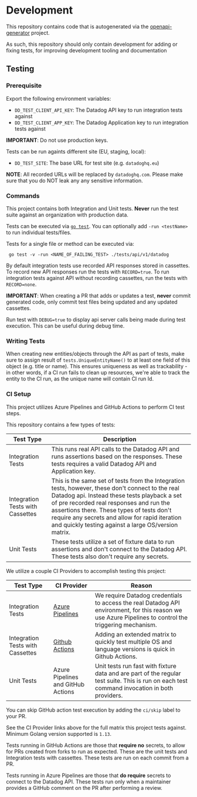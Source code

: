 # Development

This repository contains code that is autogenerated via the
[openapi-generator](https://github.com/OpenAPITools/openapi-generator/tree/master/modules/openapi-generator/src/main/resources/go-experimental) project.

As such, this repository should only contain development for adding or fixing tests, for improving development tooling and documentation

## Testing

### Prerequisite

Export the following environment variables:
* `DD_TEST_CLIENT_API_KEY`: The Datadog API key to run integration tests against
* `DD_TEST_CLIENT_APP_KEY`: The Datadog Application key to run integration tests against

**IMPORTANT**: Do not use production keys.

Tests can be run againts different site (EU, staging, local):
* `DD_TEST_SITE`: The base URL for test site (e.g. `datadoghq.eu`)

**NOTE**: All recorded URLs will be replaced by `datadoghq.com`. Please make sure that you do NOT leak any
any sensitive information.

### Commands

This project contains both Integration and Unit tests.
__Never__ run the test suite against an organization with production data.

Tests can be executed via [`go test`](https://golang.org/pkg/testing/#hdr-Subtests_and_Sub_benchmarks).
You can optionally add `-run <testName>` to run individual tests/files.

Tests for a single file or method can be executed via:

```
 go test -v -run <NAME_OF_FAILING_TEST> ./tests/api/v1/datadog
```

By default integration tests use recorded API responses stored in cassettes. To record new API responses run the tests with `RECORD=true`. To run integration tests against API without recording cassettes, run the tests with `RECORD=none`.

**IMPORTANT**:
When creating a PR that adds or updates a test, __never__ commit
generated code, only commit test files being updated and any updated cassettes.

Run test with `DEBUG=true` to display api server calls being made during test execution. This can be useful during debug time.

### Writing Tests

When creating new entities/objects through the API as part of tests, make sure to assign result of `tests.UniqueEntityName()` to at least one field of this object (e.g. title or name). This ensures uniqueness as well as trackability - in other words, if a CI run fails to clean up resources, we're able to track the entity to the CI run, as the unique name will contain CI run Id.

### CI Setup

This project utilizes Azure Pipelines and GitHub Actions to perform CI test steps.

This repository contains a few types of tests:

| Test Type                        | Description                                                                                                                                                                                                                                                                                                                                          |
|----------------------------------|------------------------------------------------------------------------------------------------------------------------------------------------------------------------------------------------------------------------------------------------------------------------------------------------------------------------------------------------------|
| Integration Tests                | This runs real API calls to the Datadog API and runs assertions based on the responses. These tests requires a valid Datadog API and Application key.                                                                                                                                                                                                |
| Integration Tests with Cassettes | This is the same set of tests from the Integration tests, however, these don't connect to the real Datadog api. Instead these tests playback a set of pre recorded real responses and run the assertions there. These types of tests don't require any secrets and allow for rapid iteration and quickly testing against a large OS/version matrix.  |
| Unit Tests                       | These tests utilize a set of fixture data to run assertions and don't connect to the Datadog API. These tests also don't require any secrets.                                                                                                                                                                                                        |

We utilize a couple CI Providers to accomplish testing this project:

| Test Type                        | CI Provider                                                                                                 | Reason                                                                                                                                                   |
|----------------------------------|-------------------------------------------------------------------------------------------------------------|----------------------------------------------------------------------------------------------------------------------------------------------------------|
| Integration Tests                | [Azure Pipelines](https://github.com/DataDog/datadog-api-client-go/blob/master/.azure-pipelines/all.yml)    | We require Datadog credentials to access the real Datadog API environment, for this reason we use Azure Pipelines to control the triggering mechanism.   |
| Integration Tests with Cassettes | [Github Actions](https://github.com/DataDog/datadog-api-client-go/blob/master/.github/workflows/test.yml)   | Adding an extended matrix to quickly test multiple OS and language versions is quick in Github Actions.                                                  |
| Unit Tests                       | Azure Pipelines and GitHub Actions                                                                          | Unit tests run fast with fixture data and are part of the regular test suite. This is run on each test command invocation in both providers.             |


You can skip GitHub action test execution by adding the `ci/skip` label to your PR.

See the CI Provider links above for the full matrix this project tests against. Minimum Golang version supported is `1.13`.


Tests running in GitHub Actions are those that __require no__ secrets, to allow for PRs created from forks to run as expected. These are the unit tests and Integration tests with cassettes. These tests are run on each commit from a PR.

Tests running in Azure Pipelines are those that __do require__ secrets to connect to the Datadog API. These tests run only when a maintainer provides a GitHub comment on the PR after performing a review.

